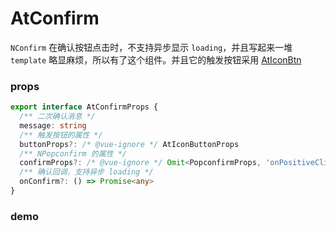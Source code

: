 # AtConfirm

`NConfirm` 在确认按钮点击时，不支持异步显示 `loading`，并且写起来一堆 `template` 略显麻烦，所以有了这个组件。并且它的触发按钮采用 [AtIconBtn](/components/at-icon-btn)

### props

```ts
export interface AtConfirmProps {
  /** 二次确认消息 */
  message: string
  /** 触发按钮的属性 */
  buttonProps?: /* @vue-ignore */ AtIconButtonProps
  /** NPopconfirm 的属性 */
  confirmProps?: /* @vue-ignore */ Omit<PopconfirmProps, 'onPositiveClick' | 'onNegativeClick'>
  /** 确认回调，支持异步 loading */
  onConfirm?: () => Promise<any>
}
```

### demo

<demo title="基础示例" src="../examples/at-confirm/basic.vue"></demo>
<demo title="自定义 Popconfirm 和触发按钮" src="../examples/at-confirm/custom-button.vue"></demo>
